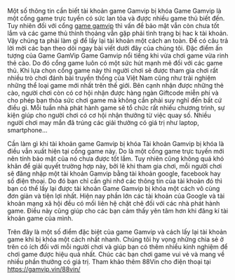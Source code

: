 Một số thông tin cần biết tài khoản game Gamvip bị khóa
Game Gamvip là một cổng game trực tuyến có sức lan tỏa và được nhiều game thủ biết đến. Tuy nhiên đối với cổng <a href="https://gamvip.vin/">game gamvip</a> thì vấn đề bảo mật vẫn còn chưa tốt lắm và các game thủ thỉnh thoảng vẫn gặp phải tình trạng bị hac k tài khoản. Vậy chúng ta phải làm gì để lấy lại tài khoản một cách an toàn. Để có câu trả lời mời các bạn theo dõi ngay bài viết dưới đây của chúng tôi.
Đặc điểm ấn tượng của Game GamVip
Game Gamvip nổi tiếng khi vừa chơi game vừa rinh thẻ cào. Do đó cổng game luôn có một sức hút mạnh mẽ đối với các game thủ. Khi lựa chọn cổng game này thì người chơi sẽ được tham gia chơi rất nhiều trò chơi đánh bài truyền thống của Việt Nam cũng như trải nghiệm những thể loại game mới nhất trên thế giới.
Bên cạnh nhận được những thẻ cào, người chơi còn có cơ hội nhận được hàng ngàn Giftcode miễn phí và cho phép bạn thỏa sức chơi game mà không cần phải suy nghĩ đến bất cứ điều gì. Mỗi tuần nhà phát hành game sẽ tổ chức rất nhiều chương trình, sự kiện giúp cho người chơi có cơ hội nhận thưởng từ việc quay số. Nhiều người chơi may mắn đã trúng các giải thưởng có giá trị như laptop, smartphone…

Cần làm gì khi tài khoản game Gamvip bị khóa
Tài khoản Gamvip bị khóa là điều vẫn xuất hiện tại cổng game này. Do là một cổng game trực tuyến mới nên tính bảo mật của nó chưa được tốt lắm. Tuy nhiên cũng không quá khó khăn để giải quyết trường hợp này, bởi lẽ khi tham gia chơi, mỗi người chơi sẽ đăng nhập một tài khoản Gamvip bằng tài khoản google, facebook hay số điện thoại. Do đó bạn chỉ cần ghi nhớ các thông tin của tài khoản đó thì bạn có thể lấy lại được tài khoản Game Gamvip bị khóa một cách vô cùng đơn giản và tiện lợi nhất.
Hiện nay phần lớn các tài khoản của Google và tài khoản mạng xã hội đều có mối liên hệ chặt chẽ đối với các nhà phát hành game. Điều này cũng giúp cho các bạn cảm thấy yên tâm hơn khi đăng kí tài khoản game của mình.

Trên đây là một số điểm đặc biệt của game Gamvip và cách lấy lại tài khoản game khi bị khóa một cách nhất nhanh. Chúng tôi hy vọng những chia sẻ ở trên có ích đối với mỗi người chơi và giúp bạn có thêm nhiều kinh nghiệm để chơi game được hiệu quả nhất. Chúc các bạn chơi game vui vẻ và mang về nhiều phần thưởng có giá trị.
Tham khảo thêm 88Vin cho điện thoại tại <a href="https://gamvip.vin/88vin/">https://gamvip.vin/88vin/</a>
